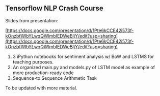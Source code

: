 ## Tensorflow NLP Crash Course

Slides from presentation:

[https://docs.google.com/presentation/d/1Pte6kCCE42i573f-kOnzbfWlbYLwqQWlmbIEDWeBIjY/edit?usp=sharing](https://docs.google.com/presentation/d/1Pte6kCCE42i573f-kOnzbfWlbYLwqQWlmbIEDWeBIjY/edit?usp=sharing)


1. 3 iPython notebooks for sentiment analysis w/ BoW and LSTMS for teaching purposes.
2. An organized main.py and models.py of LSTM model as example of more production-ready code
3. Sequence-to Sequence Arithmetic Task

To be updated with more material.
